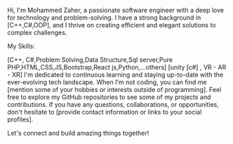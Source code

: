 Hi, I'm Mohammed Zaher, a passionate software engineer with a deep love for technology and problem-solving. I have a strong background in [C++,C#,OOP], and I thrive on creating efficient and elegant solutions to complex challenges.

My Skills:

[C++, C#,Problem Solving,Data Structure,Sql server,Pure PHP,HTML,CSS,JS,Bootstrap,React js,Python,...others]
[unity [c#] , VR - AR - XR] I'm dedicated to continuous learning and staying up-to-date with the ever-evolving tech landscape. When I'm not coding, you can find me [mention some of your hobbies or interests outside of programming].
Feel free to explore my GitHub repositories to see some of my projects and contributions. If you have any questions, collaborations, or opportunities, don't hesitate to [provide contact information or links to your social profiles].

Let's connect and build amazing things together!

